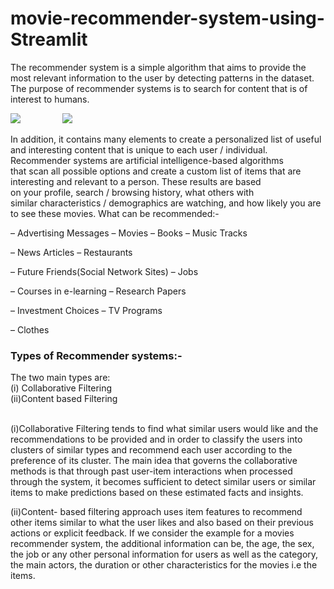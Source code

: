 # movie-recommender-system-using-Streamlit

The recommender system is a simple algorithm that aims to provide the most relevant information to the user by detecting patterns in the dataset. The purpose of recommender systems is to search for content that is of interest to humans. 
<p><img src="https://user-images.githubusercontent.com/68067460/177015584-8f23d9c5-3225-4f9c-b50b-af4dbe579117.png"/> &nbsp; &nbsp; &nbsp; &nbsp;
&nbsp; &nbsp; &nbsp; &nbsp;
<img src="https://user-images.githubusercontent.com/68067460/177015602-eb3a2476-1052-4949-be73-dba976952823.png"/></p>

In addition, it contains many elements to create a personalized list of useful and interesting content that is unique to each user / individual. 
Recommender systems are artificial intelligence-based algorithms that scan all possible options and create a custom list of items that are interesting and relevant to a person. These results are based on your profile, search / browsing history, what others with similar characteristics / demographics are watching, and how likely you are to see these movies.
What can be recommended:-

– Advertising Messages – Movies – Books	– Music Tracks

– News Articles					 – Restaurants

– Future Friends(Social Network Sites)  – Jobs

– Courses in e-learning			         – Research Papers

– Investment Choices				 – TV Programs

– Clothes

<h3>Types of Recommender systems:-</h3>
The two main types are:<br>
(i)   	Collaborative Filtering<br>
(ii)Content based Filtering

<br>(i)Collaborative Filtering tends to find what similar users would like and the recommendations to be provided and in order to classify the users into clusters of similar types and recommend each user according to the preference of its cluster. The main idea that governs the collaborative methods is that through past user-item interactions when processed through the system, it becomes sufficient to detect similar users or similar items to make predictions based on these estimated facts and insights. 

(ii)Content- based filtering approach uses item features to recommend other items similar to what the user likes and also based on their previous actions or explicit feedback. If we consider the example for a movies recommender system, the additional information can be, the age, the sex, the job or any other personal information for users as well as the category, the main actors, the duration or other characteristics for the movies i.e the items.
